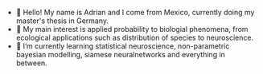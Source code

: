 - 👋 Hello! My name is Adrian and I come from Mexico, currently doing my master's thesis in Germany.
- 👀 My main interest is applied probability to biologial phenomena, from ecological applications such as distribution of species to neuroscience. 
- 🌱 I’m currently learning statistical neuroscience, non-parametric bayesian modelling, siamese neuralnetworks and everything in between.

<!---
amald08/amald08 is a ✨ special ✨ repository because its `README.md` (this file) appears on your GitHub profile.
You can click the Preview link to take a look at your changes.
--->
